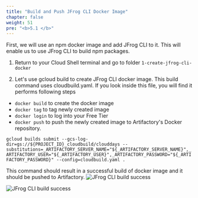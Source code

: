 ```yaml
---
title: "Build and Push JFrog CLI Docker Image"
chapter: false
weight: 51
pre: "<b>5.1 </b>"
---
```


First, we will use an npm docker image and add JFrog CLI to it. This will enable us to use JFrog CLI to build npm packages.

1. Return to your Cloud Shell terminal and go to folder `1-create-jfrog-cli-docker`

2. Let's use gcloud build to create JFrog CLI docker image. This build command uses cloudbuild.yaml. If you look inside this file, you will find it performs following steps
- `docker build` to create the docker image
- `docker tag` to tag newly created image
- `docker login` to log into your Free Tier
- `docker push` to push the newly created image to Artifactory's Docker repository.


``
gcloud builds submit --gcs-log-dir=gs://${PROJECT_ID}_cloudbuild/clouddays --substitutions=_ARTIFACTORY_SERVER_NAME="${_ARTIFACTORY_SERVER_NAME}",_ARTIFACTORY_USER="${_ARTIFACTORY_USER}",_ARTIFACTORY_PASSWORD="${_ARTIFACTORY_PASSWORD}" --config=cloudbuild.yaml .
``

This command should result in a successful build of docker image and it should be pushed to Artifactory.
![JFrog CLI build success](/images/gcp/build_success1.png)

![JFrog CLI build success](/images/gcp/build_success2.png)
